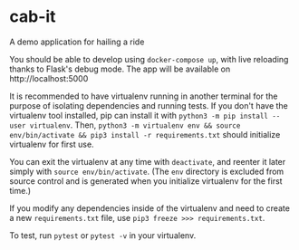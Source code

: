 # cab-it
A demo application for hailing a ride 

You should be able to develop using `docker-compose up`, with live reloading thanks to Flask's debug mode. The app will be available on http://localhost:5000

It is recommended to have virtualenv running in another terminal for the purpose of isolating dependencies and running tests. If you don't have the virtualenv tool installed, pip can install it with `python3 -m pip install --user virtualenv`. Then, `python3 -m virtualenv env && source env/bin/activate && pip3 install -r requirements.txt` should initialize virtualenv for first use.

You can exit the virtualenv at any time with `deactivate`, and reenter it later simply with `source env/bin/activate`. (The `env` directory is excluded from source control and is generated when you initialize virtualenv for the first time.)

If you modify any dependencies inside of the virtualenv and need to create a new `requirements.txt` file, use `pip3 freeze >>> requirements.txt`.

To test, run `pytest` or `pytest -v` in your virtualenv.
